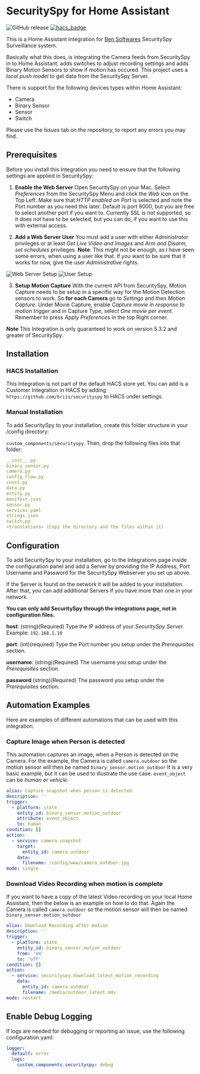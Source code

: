 # SecuritySpy for Home Assistant
![GitHub release](https://img.shields.io/github/release/briis/securityspy.svg?style=flat-square) [![hacs_badge](https://img.shields.io/badge/HACS-Custom-orange.svg?style=flat-square)](https://github.com/custom-components/hacs)

This is a Home Assistant Integration for [Ben Softwares](https://www.bensoftware.com) SecuritySpy Surveillance system.

Basically what this does, is integrating the Camera feeds from SecuritySpy in to Home Assistant, adds switches to adjust recording settings and adds Binary Motion Sensors to show if motion has occured. This project uses a *local push model* to get data from the SecuritySpy Server.

There is support for the following devices types within Home Assistant:
* Camera
* Binary Sensor
* Sensor
* Switch

Please use the *Issues* tab on the repository, to report any errors you may find.

## Prerequisites

Before you install this Integration you need to ensure that the following settings are applied in SecuritySpy:

1. **Enable the Web Server** Open SecuritySpy on your Mac. Select *Preferences* from the SecuritySpy Menu and click the *Web* icon on the Top Left. Make sure that *HTTP enabled on Port* is selected and note the Port number as you need this later. Default is port 8000, but you are free to select another port if you want to. Currently SSL is not supported, so it does not have to be selected, but you can do, if you want to use this with external access.

2. **Add a Web Server User** You must add a user with either *Administrator* privileges or at least *Get Live Video and Images* and *Arm and Disarm, set schedules* privileges. **Note**: This might not be enough, as I have seen some errors, when using a user like that. If you want to be sure that it works for now, give the user *Administrative* rights.

![Web Server Setup](https://github.com/briis/securityspy/blob/master/support_files/secspy_webserver_sm.png) ![User Setup](https://github.com/briis/securityspy/blob/master/support_files/secspy_users_sm.png)

3. **Setup Motion Capture** With the current API from SecuritySpy, Motion Capture needs to be setup in a specific way for the Motion Detection sensors to work. So **for each Camera** go to *Settings* and then *Motion Capture*. Under Movie Capture, enable *Capture movie in response to motion trigger* and in Capture Type, select *One movie per event*. Remember to press *Apply Preferences* in the top Right corner.

**Note** This Integration is only guaranteed to work on version 5.3.2 and greater of SecuritySpy.

## Installation

### HACS Installation
This Integration is not part of the default HACS store yet. You can add is a Customer Integration in HACS by adding `https://github.com/briis/securityspy` to HACS under settings.

### Manual Installation

To add SecuritySpy to your installation, create this folder structure in your /config directory:

`custom_components/securityspy`.
Then, drop the following files into that folder:

```yaml
__init__.py
binary_sensor.py
camera.py
config_flow.py
const.py
data.py
entity.py
manifest.json
sensor.py
services.yaml
strings.json
switch.py
<translations> (Copy the directory and the files within it)
```


## Configuration
To add SecuritySpy to your installation, go to the Integrations page inside the configuration panel and add a Server by providing the IP Address, Port Username and Password for the SecuritySpy Webserver you set up above.

If the Server is found on the network it will be added to your installation. After that, you can add additional Servers if you have more than one in your network.

**You can only add SecuritySpy through the integrations page, not in configuration files.**

**host**:
(string)(Required) Type the IP address of your *SecuritySpy Server*. Example: `192.168.1.10`

**port**:
(int)(required) Type the Port number you setup under the *Prerequisites* section.

**username**:
(string)(Required) The username you setup under the *Prerequisites* section.

**password**
(string)(Required) The password you setup under the *Prerequisites* section.

## Automation Examples

Here are examples of different automations that can be used with this integration.

### Capture Image when Person is detected

This automation captures an image, when a Person is detected on the Camera. For the example, the Camera is called `camera.outdoor` so the motion sensor will then be named `binary_sensor.motion_outdoor` It is a very basic example, but it can be used to illustrate the use case. `event_object` can be *human* or *vehicle*.

```yaml
alias: Capture snapshot when person is detected
description: ''
trigger:
  - platform: state
    entity_id: binary_sensor.motion_outdoor
    attribute: event_object
    to: human
condition: []
action:
  - service: camera.snapshot
    target:
      entity_id: camera.outdoor
    data:
      filename: /config/www/camera_outdoor.jpg
mode: single
```

### Download Video Recording when motion is complete

If you want to have a copy of the latest Video recording on your local Home Assistant, then the below is an example on how to do that. Again the Camera is called `camera.outdoor` so the motion sensor will then be named `binary_sensor.motion_outdoor`

```yaml
alias: Download Recording after motion
description: ''
trigger:
  - platform: state
    entity_id: binary_sensor.motion_outdoor
    from: 'on'
    to: 'off'
condition: []
action:
  - service: securityspy.download_latest_motion_recording
    data:
      entity_id: camera.outdoor
      filename: /media/outdoor_latest.m4v
mode: restart
```

## Enable Debug Logging
If logs are needed for debugging or reporting an issue, use the following configuration.yaml:
```yaml
logger:
  default: error
  logs:
    custom_components.securityspy: debug
```
